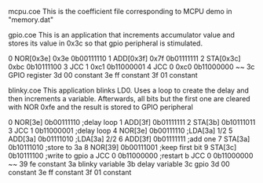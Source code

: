 mcpu.coe
This is the coefficient file corresponding to MCPU demo in "memory.dat"

gpio.coe
This is an application that increments accumulator value and stores its
value in 0x3c so that gpio peripheral is stimulated.

0  NOR[0x3e]     0x3e  0b00111110
1  ADD[0x3f]     0x7f  0b01111111
2  STA[0x3c]     0xbc  0b10111100
3  JCC 1         0xc1  0b11000001
4  JCC 0         0xc0  0b11000000
~~
3c GPIO register
3d 00 constant
3e ff constant
3f 01 constant

blinky.coe
This application blinks LD0. Uses a loop to create the delay and then
increments a variable. Afterwards, all bits but the first one are
cleared with NOR 0xfe and the result is stored to GPIO peripheral

0  NOR[3e]      0b00111110  ;delay loop
1  ADD[3f]      0b01111111
2  STA[3b]      0b10111011
3  JCC 1        0b11000001  ;delay loop
4  NOR[3e]      0b00111110  ;LDA[3a] 1/2
5  ADD[3a]      0b01111010  ;LDA[3a] 2/2
6  ADD[3f]      0b01111111  ;add one
7  STA[3a]      0b10111010  ;store to 3a
8  NOR[39]      0b00111001  ;keep first bit
9  STA[3c]      0b10111100  ;write to gpio
a  JCC 0        0b11000000  ;restart
b  JCC 0        0b11000000
~~ 
39 fe constant
3a blinky variable
3b delay variable
3c gpio
3d 00 constant
3e ff constant
3f 01 constant

